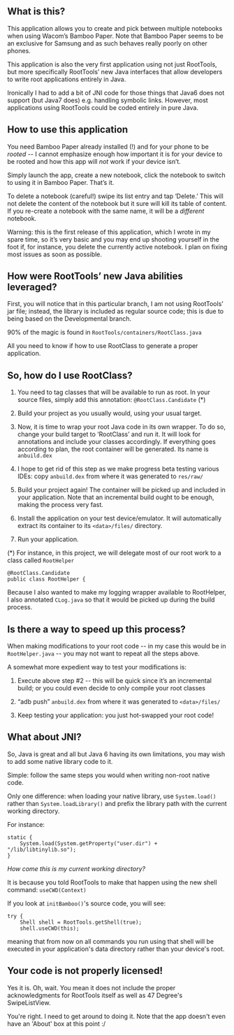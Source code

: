 ## What is this?

This application allows you to create and pick between multiple notebooks when using Wacom’s Bamboo Paper.
Note that Bamboo Paper seems to be an exclusive for Samsung and as such behaves really poorly on other phones.

This application is also the very first application using not just RootTools, but more specifically RootTools’ new Java interfaces that allow developers to write root applications entirely in Java.

Ironically I had to add a bit of JNI code for those things that Java6 does not support (but Java7 does) e.g. handling symbolic links. However, most applications using RootTools could be coded entirely in pure Java.

## How to use this application

You need Bamboo Paper already installed (!) and for your phone to be *rooted* -- I cannot emphasize enough how important it is for your device to be rooted and how this app will *not* work if your device isn’t.

Simply launch the app, create a new notebook, click the notebook to switch to using it in Bamboo Paper. That’s it.

To delete a notebook (careful!) swipe its list entry and tap ‘Delete.’ This will not delete the content of the notebook but it sure will kill its table of content. If you re-create a notebook with the same name, it will be a _different_ notebook.

Warning: this is the first release of this application, which I wrote in my spare time, so it’s very basic and you may end up shooting yourself in the foot if, for instance, you delete the currently active notebook. I plan on fixing most issues as soon as possible.

## How were RootTools’ new Java abilities leveraged?

First, you will notice that in this particular branch, I am not using RootTools’ jar file; instead, the library is included as regular source code; this is due to being based on the Developmental branch.

90% of the magic is found in `RootTools/containers/RootClass.java`

All you need to know if how to use RootClass to generate a proper application.

## So, how do I use RootClass?

1. You need to tag classes that will be available to run as root. In your source files, simply add this annotation: `@RootClass.Candidate` (*)

2. Build your project as you usually would, using your usual target.

3. Now, it is time to wrap your root Java code in its own wrapper. To do so, change your build target to ‘RootClass’ and run it. It will look for annotations and include your classes accordingly. If everything goes according to plan, the root container will be generated. Its name is `anbuild.dex`

4. I hope to get rid of this step as we make progress beta testing various IDEs: copy `anbuild.dex` from where it was generated to `res/raw/`

5. Build your project again! The container will be picked up and included in your application. Note that an incremental build ought to be enough, making the process very fast. 

6. Install the application on your test device/emulator. It will automatically extract its container to its `<data>/files/` directory.

7. Run your application.

(*) For instance, in this project, we will delegate most of our root work to a class called `RootHelper`

    @RootClass.Candidate
    public class RootHelper {

Because I also wanted to make my logging wrapper available to RootHelper, I also annotated `CLog.java` so that it would be picked up during the build process.

## Is there a way to speed up this process?

When making modifications to your root code -- in my case this would be in `RootHelper.java` -- you may not want to repeat all the steps above.

A somewhat more expedient way to test your modifications is:

1. Execute above step #2 -- this will be quick since it’s an incremental build; or you could even decide to only compile your root classes

2. “adb push” `anbuild.dex` from where it was generated to `<data>/files/`

3. Keep testing your application: you just hot-swapped your root code!

## What about JNI?

So, Java is great and all but Java 6 having its own limitations, you may wish to add some native library code to it.

Simple: follow the same steps you would when writing non-root native code.

Only one difference: when loading your native library, use `System.load()` rather than `System.loadLibrary()` and prefix the library path with the current working directory.

For instance:

    static {
        System.load(System.getProperty("user.dir") + "/lib/libtinylib.so");
    }

*How come this is my current working directory?*

It is because you told RootTools to make that happen using the new shell command: `useCWD(Context)`

If you look at `initBamboo()`'s source code, you will see:

    try {
        Shell shell = RootTools.getShell(true);
        shell.useCWD(this);
        
meaning that from now on all commands you run using that shell will be executed in your application's data directory rather than your device's root.

## Your code is not properly licensed!

Yes it is. Oh, wait. You mean it does not include the proper acknowledgments for RootTools itself as well as 47 Degree's SwipeListView.
 
You're right. I need to get around to doing it. Note that the app doesn't even have an 'About' box at this point :/

